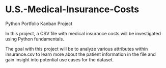 # U.S.-Medical-Insurance-Costs

Python Portfolio Kanban Project

In this project, a CSV file with medical insurance costs will be investigated using Python fundamentals.

The goal with this project will be to analyze various attributes within insurance.csv to learn more about the patient information in the file and gain insight into potential use cases for the dataset.
